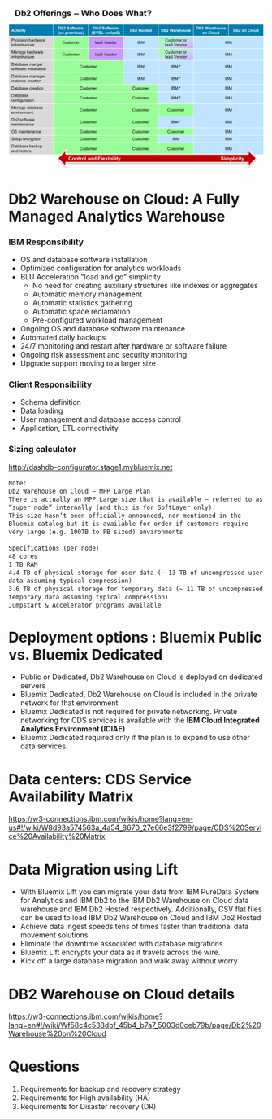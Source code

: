 
<img src="https://github.com/arunwagle/DemoRepo/blob/master/clients/Amica/images/DB2%20Offerings.png">

# Db2 Warehouse on Cloud: A Fully Managed Analytics Warehouse
### IBM Responsibility
- OS and database software installation
- Optimized configuration for analytics workloads
- BLU Acceleration "load and go" simplicity
  - No need for creating auxiliary structures like indexes or aggregates
  - Automatic memory management
  - Automatic statistics gathering
  - Automatic space reclamation
  - Pre-configured workload management
- Ongoing OS and database software maintenance 
- Automated daily backups
- 24/7 monitoring and restart after hardware or software failure
- Ongoing risk assessment and security monitoring
- Upgrade support moving to a larger size

### Client Responsibility
- Schema definition
- Data loading
- User management and database access control
- Application, ETL connectivity


### Sizing calculator
http://dashdb-configurator.stage1.mybluemix.net
```
Note:
Db2 Warehouse on Cloud – MPP Large Plan
There is actually an MPP Large size that is available – referred to as “super node” internally (and this is for SoftLayer only).
This size hasn’t been officially announced, nor mentioned in the Bluemix catalog but it is available for order if customers require very large (e.g. 100TB to PB sized) environments

Specifications (per node)
48 cores
1 TB RAM
4.4 TB of physical storage for user data (~ 13 TB of uncompressed user data assuming typical compression)
3.6 TB of physical storage for temporary data (~ 11 TB of uncompressed temporary data assuming typical compression)
Jumpstart & Accelerator programs available

```

# Deployment options : Bluemix Public vs. Bluemix Dedicated

- Public or Dedicated, Db2 Warehouse on Cloud is deployed on dedicated servers
- Bluemix Dedicated, Db2 Warehouse on Cloud is included in the private network for that environment
- Bluemix Dedicated is not required for private networking. Private networking for CDS services is available with the **IBM Cloud Integrated Analytics Environment (ICIAE)**
- Bluemix Dedicated required only if the plan is to expand to use other data services. 


# Data centers: CDS Service Availability Matrix
https://w3-connections.ibm.com/wikis/home?lang=en-us#!/wiki/W8d93a574563a_4a54_8670_27e66e3f2799/page/CDS%20Service%20Availability%20Matrix

# Data Migration using Lift
- With Bluemix Lift you can migrate your data from IBM PureData System for Analytics and IBM Db2 to the IBM Db2 Warehouse on Cloud data warehouse and IBM Db2 Hosted respectively. Additionally, CSV flat files can be used to load IBM Db2 Warehouse on Cloud and IBM Db2 Hosted
- Achieve data ingest speeds tens of times faster than traditional data movement solutions.
- Eliminate the downtime associated with database migrations.
- Bluemix Lift encrypts your data as it travels across the wire.
- Kick off a large database migration and walk away without worry.

# DB2 Warehouse on Cloud details
https://w3-connections.ibm.com/wikis/home?lang=en#!/wiki/Wf58c4c538dbf_45b4_b7a7_5003d0ceb79b/page/Db2%20Warehouse%20on%20Cloud

# Questions
1. Requirements for backup and recovery strategy 
2. Requirements for High availability (HA)
3. Requirements for Disaster recovery (DR) 



